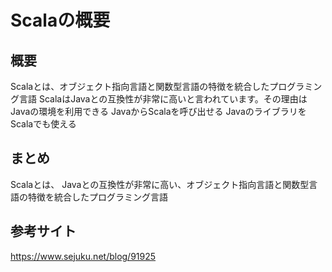 # Scalaの概要

## 概要
Scalaとは、オブジェクト指向言語と関数型言語の特徴を統合したプログラミング言語
ScalaはJavaとの互換性が非常に高いと言われています。その理由は
Javaの環境を利用できる
JavaからScalaを呼び出せる
JavaのライブラリをScalaでも使える

## まとめ
Scalaとは、 Javaとの互換性が非常に高い、オブジェクト指向言語と関数型言語の特徴を統合したプログラミング言語

## 参考サイト
https://www.sejuku.net/blog/91925


